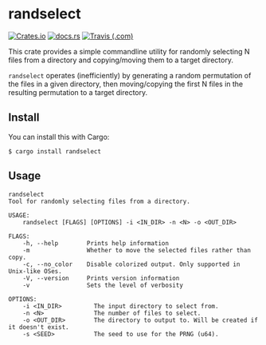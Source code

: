 # randselect
[![Crates.io](https://img.shields.io/crates/v/randselect.svg)](https://crates.io/crates/randselect)
[![docs.rs](https://docs.rs/randselect/badge.svg)](https://docs.rs/randselect)
[![Travis (.com)](https://img.shields.io/travis/com/lukehsiao/randselect.svg)](https://travis-ci.com/lukehsiao/randselect)

This crate provides a simple commandline utility for randomly selecting N
files from a directory and copying/moving them to a target directory.

`randselect` operates (inefficiently) by generating a random permutation of
the files in a given directory, then moving/copying the first N files in
the resulting permutation to a target directory.

## Install

You can install this with Cargo:

```
$ cargo install randselect
```

## Usage
```
randselect
Tool for randomly selecting files from a directory.

USAGE:
    randselect [FLAGS] [OPTIONS] -i <IN_DIR> -n <N> -o <OUT_DIR>

FLAGS:
    -h, --help        Prints help information
    -m                Whether to move the selected files rather than copy.
    -c, --no_color    Disable colorized output. Only supported in Unix-like OSes.
    -V, --version     Prints version information
    -v                Sets the level of verbosity

OPTIONS:
    -i <IN_DIR>         The input directory to select from.
    -n <N>              The number of files to select.
    -o <OUT_DIR>        The directory to output to. Will be created if it doesn't exist.
    -s <SEED>           The seed to use for the PRNG (u64).
```
